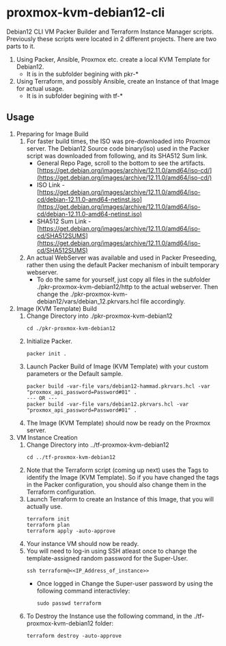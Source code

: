 # proxmox-kvm-debian12-cli

Debian12 CLI VM Packer Builder and Terraform Instance Manager scripts. Previously these scripts were located in 2 different projects.
There are two parts to it.
1. Using Packer, Ansible, Proxmox etc. create a local KVM Template for Debian12.
    - It is in the subfolder begining with pkr-*
1. Using Terraform, and possibly Ansible, create an Instance of that Image for actual usage.
    - It is in subfolder begining with tf-*

## Usage 
1. Preparing for Image Build
    1. For faster build times, the ISO was pre-downloaded into Proxmox server. The Debian12 Source code binary(iso) used in the Packer script was downloaded from following, and its SHA512 Sum link.
        - General Repo Page, scroll to the bottom to see the artifacts. [https://get.debian.org/images/archive/12.11.0/amd64/iso-cd/](https://get.debian.org/images/archive/12.11.0/amd64/iso-cd/)
        - ISO Link - [https://get.debian.org/images/archive/12.11.0/amd64/iso-cd/debian-12.11.0-amd64-netinst.iso](https://get.debian.org/images/archive/12.11.0/amd64/iso-cd/debian-12.11.0-amd64-netinst.iso)
        - SHA512 Sum Link - [https://get.debian.org/images/archive/12.11.0/amd64/iso-cd/SHA512SUMS](https://get.debian.org/images/archive/12.11.0/amd64/iso-cd/SHA512SUMS)
    1. An actual WebServer was available and used in Packer Preseeding, rather then using the default Packer mechanism of inbuilt temporary webserver.
        - To do the same for yourself, just copy all files in the subfolder ./pkr-proxmox-kvm-debian12/http to the actual webserver. Then change the ./pkr-proxmox-kvm-debian12/vars/debian_12.pkrvars.hcl file accordingly.
1. Image (KVM Template)  Build 
    1. Change Directory into ./pkr-proxmox-kvm-debian12
        ```
        cd ./pkr-proxmox-kvm-debian12
        ```
    1. Initialize Packer.
        ```
        packer init .
        ```
    1. Launch Packer Build of Image (KVM Template) with your custom parameters or the Default sample.
        ```
        packer build -var-file vars/debian12-hammad.pkrvars.hcl -var "proxmox_api_password=Password#01" .
        --- OR ---
        packer build -var-file vars/debian12.pkrvars.hcl -var "proxmox_api_password=Password#01" .
        ```
    1. The Image (KVM Template) should now be ready on the Proxmox server.
1. VM Instance Creation
    1. Change Directory into ../tf-proxmox-kvm-debian12
        ```
        cd ../tf-proxmox-kvm-debian12
        ```
    1. Note that the Terraform script (coming up next) uses the Tags to identify the Image (KVM Template). So if you have changed the tags in the Packer configuration, you should also change them in the Terraform configuration.
    1. Launch Terraform to create an Instance of this Image, that you will actually use.
        ```
        terraform init
        terraform plan
        terraform apply -auto-approve
        ```
    1. Your instance VM should now be ready.
    1. You will need to log-in using SSH atleast once to change the template-assigned random password for the Super-User.
        ```
        ssh terraform@<<IP_Address_of_instance>>
        ```
        - Once logged in Change the Super-user password by using the following command interactivley:
            ```
            sudo passwd terraform
            ```
    1. To Destroy the Instance use the following command, in the ./tf-proxmox-kvm-debian12 folder:
        ```
        terraform destroy -auto-approve
        ```
  



